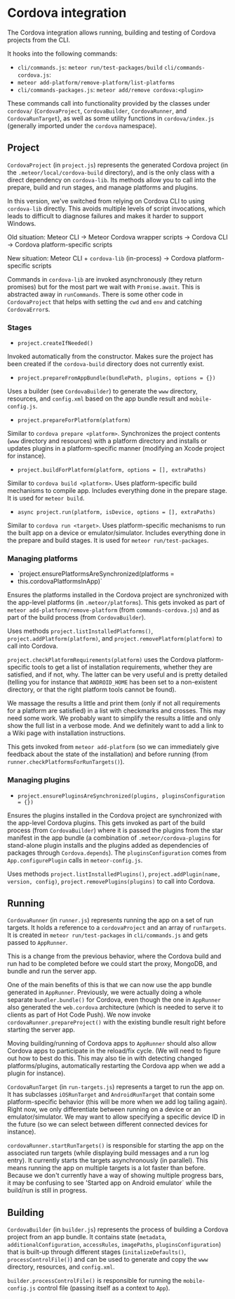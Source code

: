 # Cordova integration

The Cordova integration allows running, building and testing of Cordova projects
from the CLI.

It hooks into the following commands:

* `cli/commands.js`: `meteor run/test-packages/build` `cli/commands-cordova.js`:
* `meteor add-platform/remove-platform/list-platforms`
* `cli/commands-packages.js`: `meteor add/remove cordova:<plugin>`

These commands call into functionality provided by the classes under `cordova/`
(`CordovaProject`, `CordovaBuilder`, `CordovaRunner`, and `CordovaRunTarget`),
as well as some utility functions in `cordova/index.js` (generally imported
under the `cordova` namespace).

## Project

`CordovaProject` (in `project.js`) represents the generated Cordova project (in
the `.meteor/local/cordova-build` directory), and is the only class with a
direct dependency on `cordova-lib`. Its methods allow you to call into the
prepare, build and run stages, and manage platforms and plugins.

In this version, we've switched from relying on Cordova CLI to using
`cordova-lib` directly. This avoids multiple levels of script invocations, which
leads to difficult to diagnose failures and makes it harder to support Windows.

Old situation: Meteor CLI → Meteor Cordova wrapper scripts → Cordova CLI →
Cordova platform-specific scripts

New situation: Meteor CLI + `cordova-lib` (in-process) → Cordova
platform-specific scripts

Commands in `cordova-lib` are invoked asynchronously (they return promises) but
for the most part we wait with `Promise.await`. This is abstracted away in
`runCommands`. There is some other code in `CordovaProject` that helps with
setting the `cwd` and `env` and catching `CordovaError`s.

### Stages

* `project.createIfNeeded()`

Invoked automatically from the constructor. Makes sure the project has been
created if the `cordova-build` directory does not currently exist.

* `project.prepareFromAppBundle(bundlePath, plugins, options = {})`

Uses a builder (see `CordovaBuilder`) to generate the `www` directory,
resources, and `config.xml` based on the app bundle result and
`mobile-config.js`.

* `project.prepareForPlatform(platform)`

Similar to `cordova prepare <platform>`. Synchronizes the project contents
(`www` directory and resources) with a platform directory and installs or
updates plugins in a platform-specific manner (modifying an Xcode project for
instance).

* `project.buildForPlatform(platform, options = [], extraPaths)`

Similar to `cordova build <platform>`. Uses platform-specific build mechanisms
to compile app. Includes everything done in the prepare stage. It is used for
`meteor build`.

* `async project.run(platform, isDevice, options = [], extraPaths)`

Similar to `cordova run <target>`. Uses platform-specific mechanisms to run the
built app on a device or emulator/simulator. Includes everything done in the
prepare and build stages. It is used for `meteor run/test-packages`.

### Managing platforms

* `project.ensurePlatformsAreSynchronized(platforms =
* this.cordovaPlatformsInApp)`

Ensures the platforms installed in the Cordova project are synchronized with the
app-level platforms (in `.meteor/platforms`). This gets invoked as part of
`meteor add-platform/remove-platform` (from `commands-cordova.js`) and as part
of the build process (from `CordovaBuilder`).

Uses methods `project.listInstalledPlatforms()`,
`project.addPlatform(platform)`, and `project.removePlatform(platform)` to call
into Cordova.

`project.checkPlatformRequirements(platform)` uses the Cordova platform-specific
tools to get a list of installation requirements, whether they are satisfied,
and if not, why. The latter can be very useful and is pretty detailed (telling
you for instance that `ANDROID_HOME` has been set to a non-existent directory,
or that the right platform tools cannot be found).

We massage the results a little and print them (only if not all requirements for
a platform are satisfied) in a list with checkmarks and crosses. This may need
some work. We probably want to simplify the results a little and only show the
full list in a verbose mode. And we definitely want to add a link to a Wiki page
with installation instructions.

This gets invoked from `meteor add-platform` (so we can immediately give
feedback about the state of the installation) and before running (from
`runner.checkPlatformsForRunTargets()`).

### Managing plugins

* `project.ensurePluginsAreSynchronized(plugins, pluginsConfiguration = {})`

Ensures the plugins installed in the Cordova project are synchronized with the
app-level Cordova plugins. This gets invoked as part of the build process (from
`CordovaBuilder`) where it is passed the plugins from the star manifest in the
app bundle (a combination of `.meteor/cordova-plugins` for stand-alone plugin
installs and the plugins added as dependencies of packages through
`Cordova.depends`). The `pluginsConfiguration` comes from `App.configurePlugin`
calls in `meteor-config.js`.

Uses methods `project.listInstalledPlugins()`, `project.addPlugin(name, version,
config)`, `project.removePlugins(plugins)` to call into Cordova.

## Running

`CordovaRunner` (in `runner.js`) represents running the app on a set of run
targets. It holds a reference to a `cordovaProject` and an array of
`runTargets`. It is created in `meteor run/test-packages` in `cli/commands.js`
and gets passed to `AppRunner`.

This is a change from the previous behavior, where the Cordova build and run had
to be completed before we could start the proxy, MongoDB, and bundle and run the
server app.

One of the main benefits of this is that we can now use the app bundle generated
in `AppRunner`. Previously, we were actually doing a whole separate
`bundler.bundle()` for Cordova, even though the one in `AppRunner` also
generated the `web.cordova` architecture (which is needed to serve it to clients
as part of Hot Code Push). We now invoke `cordovaRunner.prepareProject()` with
the existing bundle result right before starting the server app.

Moving building/running of Cordova apps to `AppRunner` should also allow Cordova
apps to participate in the reload/fix cycle. (We will need to figure out how to
best do this. This may also tie in with detecting changed platforms/plugins,
automatically restarting the Cordova app when we add a plugin for instance).

`CordovaRunTarget` (in `run-targets.js`) represents a target to run the app on.
It has subclasses `iOSRunTarget` and `AndroidRunTarget` that contain some
platform-specific behavior (this will be more when we add log tailing again).
Right now, we only differentiate between running on a device or an
emulator/simulator. We may want to allow specifying a specific device ID in the
future (so we can select between different connected devices for instance).

`cordovaRunner.startRunTargets()` is responsible for starting the app on the
associated run targets (while displaying build messages and a run log entry). It
currently starts the targets asynchronously (in parallel). This means running
the app on multiple targets is a lot faster than before. Because we don't
currently have a way of showing multiple progress bars, it may be confusing to
see 'Started app on Android emulator` while the build/run is still in progress.

## Building

`CordovaBuilder` (in `builder.js`) represents the process of building a Cordova
project from an app bundle. It contains state (`metadata`,
`additionalConfiguration`, `accessRules`, `imagePaths`, `pluginsConfiguration`)
that is built-up through different stages (`initalizeDefaults()`,
`processControlFile()`) and can be used to generate and copy the `www`
directory, resources, and `config.xml`.

`builder.processControlFile()` is responsible for running the `mobile-config.js`
control file (passing itself as a context to `App`).
